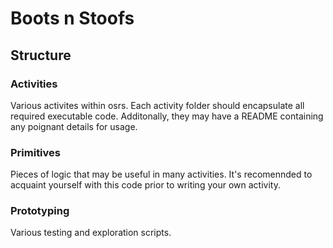 # Boots n Stoofs

## Structure

### Activities

Various activites within osrs. Each activity folder should encapsulate all required executable code. Additonally, they may have a README containing any poignant details for usage.

### Primitives

Pieces of logic that may be useful in many activities. It's recomennded to acquaint yourself with this code prior to writing your own activity.

### Prototyping

Various testing and exploration scripts.
